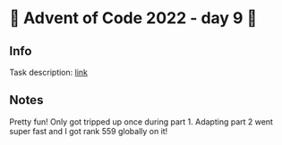 # 🎄 Advent of Code 2022 - day 9 🎄

## Info

Task description: [link](https://adventofcode.com/2022/day/9)

## Notes

Pretty fun! Only got tripped up once during part 1. Adapting part 2 went super fast and I got rank 559 globally on it!
